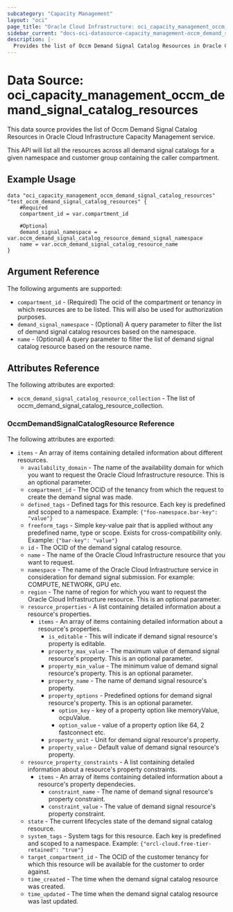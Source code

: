 ```yaml
---
subcategory: "Capacity Management"
layout: "oci"
page_title: "Oracle Cloud Infrastructure: oci_capacity_management_occm_demand_signal_catalog_resources"
sidebar_current: "docs-oci-datasource-capacity_management-occm_demand_signal_catalog_resources"
description: |-
  Provides the list of Occm Demand Signal Catalog Resources in Oracle Cloud Infrastructure Capacity Management service
---
```


# Data Source: oci_capacity_management_occm_demand_signal_catalog_resources
This data source provides the list of Occm Demand Signal Catalog Resources in Oracle Cloud Infrastructure Capacity Management service.

This API will list all the  resources across all demand signal catalogs for a given namespace and customer group containing the caller compartment.


## Example Usage

```hcl
data "oci_capacity_management_occm_demand_signal_catalog_resources" "test_occm_demand_signal_catalog_resources" {
	#Required
	compartment_id = var.compartment_id

	#Optional
	demand_signal_namespace = var.occm_demand_signal_catalog_resource_demand_signal_namespace
	name = var.occm_demand_signal_catalog_resource_name
}
```

## Argument Reference

The following arguments are supported:

* `compartment_id` - (Required) The ocid of the compartment or tenancy in which resources are to be listed. This will also be used for authorization purposes.
* `demand_signal_namespace` - (Optional) A query parameter to filter the list of demand signal catalog resources based on the namespace. 
* `name` - (Optional) A query parameter to filter the list of demand signal catalog resource based on the resource name. 


## Attributes Reference

The following attributes are exported:

* `occm_demand_signal_catalog_resource_collection` - The list of occm_demand_signal_catalog_resource_collection.

### OccmDemandSignalCatalogResource Reference

The following attributes are exported:

* `items` - An array of items containing detailed information about different resources. 
	* `availability_domain` - The name of the availability domain for which you want to request the Oracle Cloud Infrastructure resource. This is an optional parameter. 
	* `compartment_id` - The OCID of the tenancy from which the request to create the demand signal was made. 
	* `defined_tags` - Defined tags for this resource. Each key is predefined and scoped to a namespace. Example: `{"foo-namespace.bar-key": "value"}` 
	* `freeform_tags` - Simple key-value pair that is applied without any predefined name, type or scope. Exists for cross-compatibility only. Example: `{"bar-key": "value"}` 
	* `id` - The OCID of the demand signal catalog resource. 
	* `name` - The name of the Oracle Cloud Infrastructure resource that you want to request. 
	* `namespace` - The name of the Oracle Cloud Infrastructure service in consideration for demand signal submission. For example: COMPUTE, NETWORK, GPU etc. 
	* `region` - The name of region for which you want to request the Oracle Cloud Infrastructure resource. This is an optional parameter. 
	* `resource_properties` - A list containing detailed information about a resource's properties.
		* `items` - An array of items containing detailed information about a resource's properties. 
			* `is_editable` - This will indicate if demand signal resource's property is editable. 
			* `property_max_value` - The maximum value of demand signal resource's property. This is an optional parameter. 
			* `property_min_value` - The minimum value of demand signal resource's property. This is an optional parameter. 
			* `property_name` - The name of demand signal resource's property. 
			* `property_options` - Predefined options for demand signal resource's property. This is an optional parameter. 
				* `option_key` - key of a property option like memoryValue, ocpuValue. 
				* `option_value` - value of a property option like 64, 2 fastconnect etc. 
			* `property_unit` - Unit for demand signal resource's property. 
			* `property_value` - Default value of demand signal resource's property. 
	* `resource_property_constraints` - A list containing detailed information about a resource's property constraints.
		* `items` - An array of items containing detailed information about a resource's property dependecies. 
			* `constraint_name` - The name of demand signal resource's property constraint. 
			* `constraint_value` - The value of demand signal resource's property constraint. 
	* `state` - The current lifecycles state of the demand signal catalog resource. 
	* `system_tags` - System tags for this resource. Each key is predefined and scoped to a namespace. Example: `{"orcl-cloud.free-tier-retained": "true"}` 
	* `target_compartment_id` - The OCID of the customer tenancy for which this resource will be available for the customer to order against. 
	* `time_created` - The time when the demand signal catalog resource was created. 
	* `time_updated` - The time when the demand signal catalog resource was last updated. 

